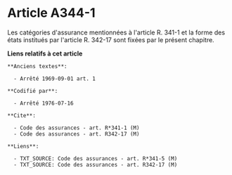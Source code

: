 # Article A344-1

Les catégories d'assurance mentionnées à l'article R. 341-1 et la forme des états institués par l'article R. 342-17 sont
fixées par le présent chapitre.

**Liens relatifs à cet article**

	**Anciens textes**:

	  - Arrêté 1969-09-01 art. 1

	**Codifié par**:

	  - Arrêté 1976-07-16

	**Cite**:

	  - Code des assurances - art. R*341-1 (M)
	  - Code des assurances - art. R342-17 (M)

	**Liens**:

	  - TXT_SOURCE: Code des assurances - art. R*341-5 (M)
	  - TXT_SOURCE: Code des assurances - art. R342-17 (M)
